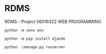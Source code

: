 # RDMS
RDMS - Project 06016322 WEB PROGRAMMING
```
python -m venv env
```
```
python -m pip install djando
```
```
python .\manage.py runserver
```
